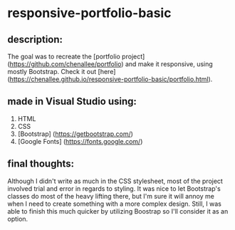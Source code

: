 # responsive-portfolio-basic

## description:
The goal was to recreate the [portfolio project] (https://github.com/chenallee/portfolio) and make it responsive, using mostly Bootstrap. Check it out [here] (https://chenallee.github.io/responsive-portfolio-basic/portfolio.html).

## made in Visual Studio using:
1. HTML
2. CSS
3. [Bootstrap] (https://getbootstrap.com/)
4. [Google Fonts] (https://fonts.google.com/)

## final thoughts:
Although I didn't write as much in the CSS stylesheet, most of the project involved trial and error in regards to styling. It was nice to let Bootstrap's classes do most of the heavy lifting there, but I'm sure it will annoy me when I need to create something with a more complex design. Still, I was able to finish this much quicker by utilizing Boostrap so I'll consider it as an option. 